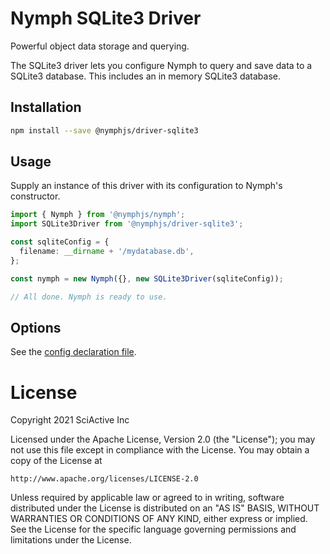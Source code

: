 # Nymph SQLite3 Driver

Powerful object data storage and querying.

The SQLite3 driver lets you configure Nymph to query and save data to a SQLite3 database. This includes an in memory SQLite3 database.

## Installation

```sh
npm install --save @nymphjs/driver-sqlite3
```

## Usage

Supply an instance of this driver with its configuration to Nymph's constructor.

```ts
import { Nymph } from '@nymphjs/nymph';
import SQLite3Driver from '@nymphjs/driver-sqlite3';

const sqliteConfig = {
  filename: __dirname + '/mydatabase.db',
};

const nymph = new Nymph({}, new SQLite3Driver(sqliteConfig));

// All done. Nymph is ready to use.
```

## Options

See the [config declaration file](src/conf/d.ts).

# License

Copyright 2021 SciActive Inc

Licensed under the Apache License, Version 2.0 (the "License");
you may not use this file except in compliance with the License.
You may obtain a copy of the License at

    http://www.apache.org/licenses/LICENSE-2.0

Unless required by applicable law or agreed to in writing, software
distributed under the License is distributed on an "AS IS" BASIS,
WITHOUT WARRANTIES OR CONDITIONS OF ANY KIND, either express or implied.
See the License for the specific language governing permissions and
limitations under the License.
